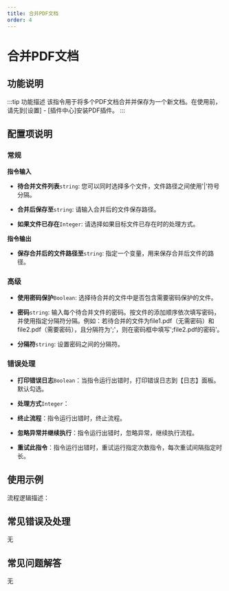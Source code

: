 ```yaml
---
title: 合并PDF文档
order: 4
---
```


# 合并PDF文档

## 功能说明

:::tip 功能描述
该指令用于将多个PDF文档合并并保存为一个新文档。在使用前，请先到[设置] - [插件中心]安装PDF插件。
:::

## 配置项说明

### 常规

**指令输入**

- **待合并文件列表**`string`: 您可以同时选择多个文件，文件路径之间使用'|'符号分隔。

- **合并后保存至**`string`: 请输入合并后的文件保存路径。

- **如果文件已存在**`Integer`: 请选择如果目标文件已存在时的处理方式。


**指令输出**

- **保存合并后的文件路径至**`string`: 指定一个变量，用来保存合并后文件的路径。

### 高级

- **使用密码保护**`Boolean`: 选择待合并的文件中是否包含需要密码保护的文件。

- **密码**`string`: 输入每个待合并文件的密码。按文件的添加顺序依次填写密码，并使用指定分隔符分隔。例如：若待合并的文件为file1.pdf（无需密码）和file2.pdf（需要密码），且分隔符为';'，则在密码框中填写';file2.pdf的密码'。

- **分隔符**`string`: 设置密码之间的分隔符。

### 错误处理

- **打印错误日志**`Boolean`：当指令运行出错时，打印错误日志到【日志】面板。默认勾选。

- **处理方式**`Integer`：

 - **终止流程**：指令运行出错时，终止流程。

 - **忽略异常并继续执行**：指令运行出错时，忽略异常，继续执行流程。

 - **重试此指令**：指令运行出错时，重试运行指定次数指令，每次重试间隔指定时长。

## 使用示例

流程逻辑描述：

## 常见错误及处理

无

## 常见问题解答

无

